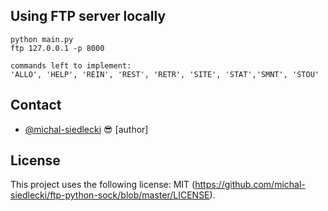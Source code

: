 
## Using FTP server locally


```
python main.py
ftp 127.0.0.1 -p 8000
```

```
commands left to implement:
'ALLO', 'HELP', 'REIN', 'REST', 'RETR', 'SITE', 'STAT','SMNT', 'STOU'

```

## Contact

* [@michal-siedlecki](https://github.com/michal-siedlecki) 😎 [author]


## License

This project uses the following license: MIT (<https://github.com/michal-siedlecki/ftp-python-sock/blob/master/LICENSE>).

